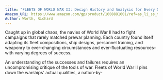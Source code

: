 ```yaml
---
title: "FLEETS OF WORLD WAR II: Design History and Analysis for Every Ship of Every Navy (Revised Edition)"
Amazon_URL: https://www.amazon.com/gp/product/1608881601/ref=as_li_ss_tl?ie=UTF8&linkCode=ll1&tag=internetbo00a-20
Author: Worth, Richard
---
```

Caught up in global chaos, the navies of World War II had to fight campaigns that rarely matched prewar planning. Each country found itself adapting its fleet compositions, ship designs, personnel training, and weaponry to ever-changing circumstances and ever-fluctuating resources-with varying degrees of success.<p>

An understanding of the successes and failures requires an uncompromising critique of the tools of war. Fleets of World War II pins down the warships' actual qualities, a nation-by-